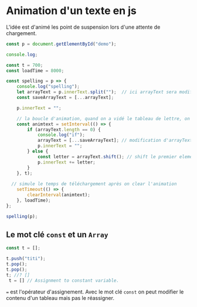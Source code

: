# Animation d'un texte en js

L'idée est d'animé les point de suspension lors d'une attente de chargement.



```js
const p = document.getElementById("demo");

console.log;

const t = 700;
const loadTime = 8000;

const spelling = p => {
    console.log("spelling");
    let arrayText = p.innerText.split("");  // ici arrayText sera modifié donc let
    const saveArrayText = [...arrayText];

    p.innerText = "";

  	// la boucle d'animation, quand on a vidé le tableau de lettre, on le re-rempli avec sa version sauvée
    const animtext = setInterval(() => {
        if (arrayText.length == 0) {
            console.log("if");
            arrayText = [...saveArrayText]; // modification d'arrayText nécessitant let
            p.innerText = "";
        } else {
            const letter = arrayText.shift(); // shift le premier element du tableau pop le dernier
            p.innerText += letter;
        }
    }, t);
		
  // simule le temps de téléchargement après on clear l'animation
    setTimeout(() => {
        clearInterval(animtext);
    }, loadTime);
};

spelling(p);
```

## Le mot clé `const` et un `Array`

```js
const t = [];

t.push("titi");
t.pop();
t.pop();
t; //? []
 t = [] // Assignment to constant variable. 
```

`=` est l'opérateur d'assignement. Avec le mot clé `const` on peut modifier le contenu d'un tableau mais pas le réassigner.

